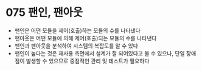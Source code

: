# 075 팬인, 팬아웃

- 팬인은 어떤 모듈을 제어(호출)하는 모듈의 수를 나타낸다
- 팬아웃은 어떤 모듈에 의해 제어(호출)되는 모듈의 수를 나타낸다
- 팬인과 팬아웃을 분석하여 시스템의 복잡도를 알 수 있다
- 팬인이 높다는 것은 재사용 측면에서 설계가 잘 되어있다고 볼 수 있으나, 단일 장애점이 발생할 수 있으므로 중점적인 관리 및 테스트가 필요하다